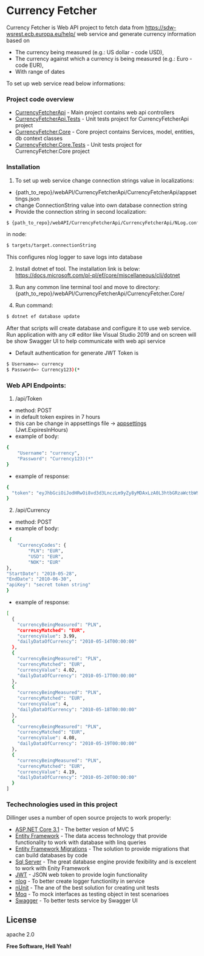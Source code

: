 # Currency Fetcher

Currency Fetcher is Web API project to fetch data from https://sdw-wsrest.ecb.europa.eu/help/ web service and generate currency information based on 

  - The currency being measured (e.g.: US dollar - code USD),
  - The currency against which a currency is being measured (e.g.: Euro - code EUR),
  - With range of dates

To set up web service read below informations:

### Project code overview

* [CurrencyFetcherApi] - Main project contains web api controllers
* [CurrencyFetcherApi.Tests] - Unit tests project for CurrencyFetcherApi project
* [CurrencyFetcher.Core] - Core project contains Services, model, entities, db context classes
* [CurrencyFetcher.Core.Tests] - Unit tests project for CurrencyFetcher.Core project

### Installation

1. To set up web service change connection strings value in localizations:
- {path_to_repo}/webAPI/CurrencyFetcherApi/CurrencyFetcherApi/appsettings.json
- change ConnectionString value into own database connection string
- Provide the connection string in second localization:
```sh
$ {path_to_repo}/webAPI/CurrencyFetcherApi/CurrencyFetcherApi/NLog.config
``` 
in node:
```sh
$ targets/target.connectionString
```

This configures nlog logger to save logs into database

2. Install dotnet ef tool. The installation link is below:
https://docs.microsoft.com/pl-pl/ef/core/miscellaneous/cli/dotnet

3. Run any common line terminal tool and move to directory:
{path_to_repo}/webAPI/CurrencyFetcherApi/CurrencyFetcher.Core/

4. Run command:
```sh
$ dotnet ef database update
```

After that scripts will create database and configure it to use web service.
Run application with any c# editor like Visual Studio 2019 and on screen will be show
Swagger UI to help communicate with web api service


- Default authentication for generate JWT Token is
```sh
$ Username=> currency
$ Password=> Currency123)(*
```

### Web API Endpoints:

1. /api/Token
- method: POST
- in default token expires in 7 hours
- this can be change in appsettings file -> [appsettings] (Jwt.ExpiresInHours)
- example of body:
```sh
{
	"Username": "currency",
	"Password": "Currency123)(*"
}
```

- example of response:
```sh
{
  "token": "eyJhbGciOiJodHRwOi8vd3d3LnczLm9yZy8yMDAxLzA0L3htbGRzaWctbW9yZSNobWFjLXNoYTI1NiIsInR5cCI6IkpXVCJ9.eyJzdWIiOiJjZjdhZDViMC05Y2Y5LTRjYjktOGYyOS0wZTgyOTdmMGVlMzciLCJqdGkiOiJmOWIzZjExYi1lODI4LTQyODktYjM0OC1iNzRiYzRjMWUxZDkiLCJleHAiOjE1ODg3MDU5MDYsImlzcyI6Imh0dHBzOi8vbG9jYWxob3N0OjQ0MzE3IiwiYXVkIjoiaHR0cHM6Ly9sb2NhbGhvc3Q6NDQzMTcifQ.LCK99o3Fd8IviunPAbL2qWxXwSnTvA1C7X9l6ctRuO0"
}
```

2. /api/Currency 
- method: POST
- example of body:
```sh
 {
 	"CurrencyCodes": {
 		"PLN": "EUR",
 		"USD": "EUR",
		"NOK": "EUR"
},
"StartDate": "2010-05-28",
"EndDate": "2010-06-30",
"apiKey": "secret token string"
}

```
- example of response:
```sh
[
  {
    "currencyBeingMeasured": "PLN",
    "currencyMatched": "EUR",
    "currencyValue": 3.99,
    "dailyDataOfCurrency": "2010-05-14T00:00:00"
  },
  {
    "currencyBeingMeasured": "PLN",
    "currencyMatched": "EUR",
    "currencyValue": 4.02,
    "dailyDataOfCurrency": "2010-05-17T00:00:00"
  },
  {
    "currencyBeingMeasured": "PLN",
    "currencyMatched": "EUR",
    "currencyValue": 4,
    "dailyDataOfCurrency": "2010-05-18T00:00:00"
  },
  {
    "currencyBeingMeasured": "PLN",
    "currencyMatched": "EUR",
    "currencyValue": 4.08,
    "dailyDataOfCurrency": "2010-05-19T00:00:00"
  },
  {
    "currencyBeingMeasured": "PLN",
    "currencyMatched": "EUR",
    "currencyValue": 4.19,
    "dailyDataOfCurrency": "2010-05-20T00:00:00"
  }
]
```

### Techechnologies used in this project

Dillinger uses a number of open source projects to work properly:

* [ASP.NET Core 3.1] - The better vesion of MVC 5
* [Entity Framework] - The data access technology that provide functionality
to work with database with linq queries
* [Entity Framework Migrations] - The solution to provide migrations that can build databases by code
* [Sql Server] - The great database engine provide fexibility and is excelent to work with Enity Framework
* [JWT] - JSON web token to provide login functionality
* [nlog] - To better create logger functionlity in service
* [nUnit] - The ane of the best solution for creating unit tests
* [Moq] - To mock interfaces as testing object in test scenarioes
* [Swagger] - To better tests service by Swagger UI

License
----
apache 2.0

**Free Software, Hell Yeah!**

[//]: # (These are reference links used in the body of this note and get stripped out when the markdown processor does its job. There is no need to format nicely because it shouldn't be seen. Thanks SO - http://stackoverflow.com/questions/4823468/store-comments-in-markdown-syntax)


   [ASP.NET Core 3.1]: <https://dotnet.microsoft.com/download/dotnet-core/3.1>
   [Entity Framework]: <https://docs.microsoft.com/pl-pl/ef/core/>
   [Entity Framework Migrations]: <https://docs.microsoft.com/en-gb/ef/core/managing-schemas/migrations/?tabs=dotnet-core-cli>
   [Sql Server]: <https://www.microsoft.com/en-gb/sql-server/sql-server-downloads>
   [nlog]: <https://github.com/NLog>
   [nUnit]: <https://nunit.org/>
   [Moq]: <https://www.nuget.org/packages/moq/>
   [Swagger]: <https://swagger.io/>
   [JWT]: <https://jwt.io/>
   [CurrencyFetcherApi]: <https://github.com/kmaraszkiewicz86/currency_fetcher/tree/master/webAPI/CurrencyFetcherApi/CurrencyFetcherApi>
   [CurrencyFetcherApi.Tests]: <https://github.com/kmaraszkiewicz86/currency_fetcher/tree/master/webAPI/CurrencyFetcherApi/Tests/CurrencyFetcherApi.Tests>
   [CurrencyFetcher.Core]: <https://github.com/kmaraszkiewicz86/currency_fetcher/tree/master/webAPI/CurrencyFetcherApi/CurrencyFetcher.Core>
   [CurrencyFetcher.Core.Tests]: <https://github.com/kmaraszkiewicz86/currency_fetcher/tree/master/webAPI/CurrencyFetcherApi/Tests/CurrencyFetcher.Core.Tests>
   [appsettings]: <https://github.com/kmaraszkiewicz86/currency_fetcher/blob/master/webAPI/CurrencyFetcherApi/CurrencyFetcherApi/appsettings.json>

